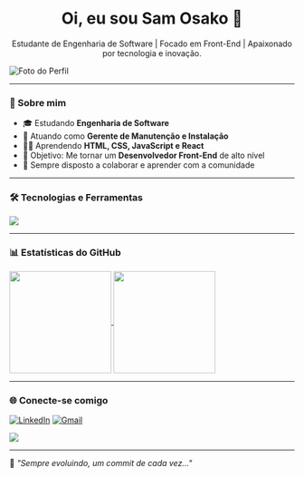 
<h1 align="center">Oi, eu sou Sam Osako 👋</h1>

<p align="center">
  Estudante de Engenharia de Software | Focado em Front-End | Apaixonado por tecnologia e inovação.
</p>
<body>
    <div class="perfil-container">
        <div class="foto-container">
            <img src="" alt="Foto do Perfil" class="foto-perfil">
        </div>

---

### 🚀 Sobre mim

- 🎓 Estudando **Engenharia de Software**
- 💼 Atuando como **Gerente de Manutenção e Instalação**
- 👨‍💻 Aprendendo **HTML, CSS, JavaScript e React**
- 🎯 Objetivo: Me tornar um **Desenvolvedor Front-End** de alto nível
- 💬 Sempre disposto a colaborar e aprender com a comunidade

---

### 🛠️ Tecnologias e Ferramentas

<img src="https://skillicons.dev/icons?i=html,css,js,react,github,git,vscode" />

---

### 📊 Estatísticas do GitHub

<a href="https://github.com/seuUsuario">
  <img height=180 align="center" src="https://github-readme-stats.vercel.app/api?username=seuUsuario&show_icons=true&theme=radical" />
</a>
<a href="https://github.com/seuUsuario">
  <img height=180 align="center" src="https://github-readme-stats.vercel.app/api/top-langs?username=seuUsuario&layout=compact&langs_count=8&theme=radical" />
</a>

---

### 🌐 Conecte-se comigo

[![LinkedIn](https://img.shields.io/badge/LinkedIn-blue?logo=linkedin&logoColor=white)](www.linkedin.com/in/samosako)
[![Gmail](https://img.shields.io/badge/Gmail-red?logo=gmail&logoColor=white)](mailto:osakosam58@gmail.com)
<div>
<a href="https://instagram.com/sammg.o" target="_blank"><img src="https://img.shields.io/badge/-Instagram-%23E4405F?style=for-the-badge&logo=instagram&logoColor=white" target="_blank"></a>

---

🧠 *"Sempre evoluindo, um commit de cada vez..."*
